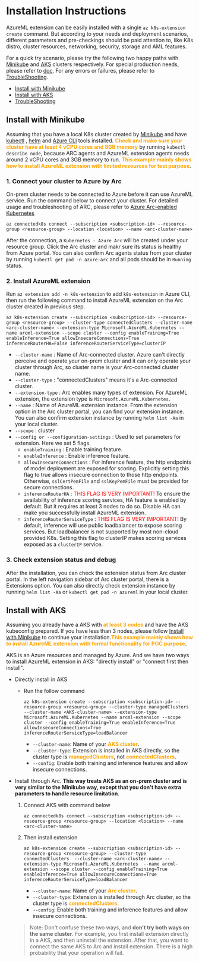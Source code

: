 # Installation Instructions
AzureML extension can be easily installed with a single ```az k8s-extension create``` command. But according to your needs and deployment scenarios, different parameters and pre-checkings should be paid attention to, like K8s distro, cluster resources, networking, security, storage and AML features. 

For a quick try scenario, please try the following two happy paths with [Minikube](#install-with-minikube) and [AKS](#install-with-aks) clusters respectively. For special production needs, please refer to [doc](./deploy-extension.md). For any errors or failures, please refer to [TroubleShooting](./troubleshooting.md).

* [Install with Minikube](#install-with-minikube)
* [Install with AKS](#install-with-aks)
* [TroubleShooting](./troubleshooting.md)

## Install with Minikube
Assuming that you have a local K8s cluster created by [Minikube](https://minikube.sigs.k8s.io/docs/start/) and have [kubectl](https://kubernetes.io/docs/tasks/tools/) , [helm](https://helm.sh/docs/intro/install/) and [Azure CLI](https://docs.microsoft.com/en-us/cli/azure/install-azure-cli) tools installed. **<span style="color:orange">Check and make sure your cluster have at least 4 vCPU cores and 8GB memory**</span> by running ```kubectl describe node```, because ARC agents and AzureML extension agents needs around 2 vCPU cores and 3GB memory to run. **<span style="color:orange">This example mainly shows how to install AzureML extension with limited resources for test purpose**</span>.

### 1. Connect your cluster to Azure by Arc
On-prem cluster needs to be connected to Azure before it can use AzureML service. Run the command below to connect your cluster. For detailed usage and troubleshooting of ARC, please refer to [Azure Arc-enabled Kubernetes](https://docs.microsoft.com/en-us/azure/azure-arc/kubernetes/overview)

```azurecli
az connectedk8s connect --subscription <subscription-id> --resource-group <resource-group> --location <location> --name <arc-cluster-name>
```

After the connection, a ```Kubernetes - Azure Arc``` will be created under your resource group. Click the Arc cluster and makr sure its status is healthy from Azure portal. You can also confirm Arc agents status from your cluster by running ```kubectl get pod -n azure-arc``` and all pods should be in ```Running``` status.
### 2. Install AzureML extension
Run ```az extension add -n k8s-extension``` to add ```k8s-extension``` in Azure CLI, then run the following command to install AzureML extension on the Arc cluster created in previous step.

```azurecli
az k8s-extension create --subscription <subscription-id> --resource-group <resource-group> --cluster-type connectedClusters --cluster-name <arc-cluster-name> --extension-type Microsoft.AzureML.Kubernetes --name arcml-extension --scope cluster --config enableTraining=True enableInference=True allowInsecureConnections=True inferenceRouterHA=False inferenceRouterServiceType=clusterIP
```
* ```--cluster-name``` : Name of Arc-connected cluster. Azure can't directly perceive and operate your on-prem cluster and it can only operate your cluster through Arc, so cluster name is your Arc-connected cluster name.
* ```--cluster-type``` : "connectedClusters" means it's a Arc-connected cluster.
* ```--extension-type``` : Arc enables many types of extension. For AzureML extension, the extension type is ```Microsoft.AzureML.Kubernetes```.
* ```--name``` : Name of AzureML extension instance. From the extension option in the Arc cluster portal, you can find your extension instance. You can also confirm extension instance by running ```helm list -Aa``` in your local cluster.
* ```--scope``` : cluster
* ```--config or --configuration-settings``` : Used to set parameters for extension. Here we set 5 flags.
  * ```enableTraining``` : Enable training feature.
  * ```enableInference``` : Enable inference feature.
  * ```allowInsecureConnections``` : For inference feature, the http endpoints of model deployment are exposed for scoring. Explicitly setting this flag to true allows insecure connection to those http endpoints. Otherwise, ```sslCertPemFile``` and ```sslKeyPemFile``` must be provided for secure connections.
  * ```inferenceRouterHA``` : <span style="color:red">THIS FLAG IS VERY IMPORTANT!</span> To ensure the availability of inference scoring services, HA feature is enabled by default. But it requires at least 3 nodes to do so. Disable HA can make you successfully install AzureML extension.
  * ```inferenceRouterServiceType``` : <span style="color:red">THIS FLAG IS VERY IMPORTANT!</span> By default, inference will use public loadbalancer to expose scoring services. But loadbalancer is not supported by most non-cloud provided K8s. Setting this flag to clusterIP makes scoring services exposed as a ```clusterIP``` service.

### 3. Check extension status and debug
After the installation, you can check the extension status from Arc cluster portal. In the left navigation sidebar of Arc cluster portal, there is a Extensions option. You can also directly check extension instance by running ```helm list -Aa``` or ```kubectl get pod -n azureml``` in your local cluster.

## Install with AKS
Assuming you already have a AKS with **<span style="color:orange">at least 3 nodes**</span> and have the AKS kubeconfig prepared. If you have less than 3 nodes, please follow [Install with Minikube](#install-with-minikube) to continue your installation.**<span style="color:orange">This example mainly shows how to install AzureML extension with formal functionality for POC purpose**</span>.

AKS is an Azure resources and managed by Azure. And we have two ways to install AzureML extension in AKS: "directly install" or "connect first then install".

* Directly install in AKS
  * Run the follow command
      ```azurecli
      az k8s-extension create --subscription <subscription-id> --resource-group <resource-group> --cluster-type managedClusters --cluster-name <AKS-cluster-name> --extension-type Microsoft.AzureML.Kubernetes --name arcml-extension --scope cluster --config enableTraining=True enableInference=True allowInsecureConnections=True inferenceRouterServiceType=loadBalancer
      ```
    * ```--cluster-name```: Name of your **<span style="color:orange">AKS cluster**</span>.
    * ```--cluster-type```: Extension is installed in AKS directly, so the cluster type is **<span style="color:orange">managedClusters**</span>, not **<span style="color:orange">connectedClusters**</span>.
    * ```--config```: Enable both training and inference features and allow insecure connections.
* Install through Arc. **This way treats AKS as an on-prem cluster and is very similar to the Minikube way, except that you don't have extra parameters to handle resource limitation**.
  1. Connect AKS with command below
      ```azurecli
      az connectedk8s connect --subscription <subscription-id> --resource-group <resource-group> --location <location> --name <arc-cluster-name>
      ```
  2. Then install extension
      ```azurecli
      az k8s-extension create --subscription <subscription-id> --resource-group <resource-group> --cluster-type connectedClusters  --cluster-name <arc-cluster-name> --extension-type Microsoft.AzureML.Kubernetes  --name arcml-extension --scope cluster --config enableTraining=True enableInference=True allowInsecureConnections=True inferenceRouterServiceType=loadBalancer
      ```
     * ```--cluster-name```: Name of your **<span style="color:orange">Arc cluster**</span>.
     * ```--cluster-type```: Extension is installed through Arc cluster, so the cluster type is **<span style="color:orange">connectedClusters**</span>.
     * ```--config```: Enable both training and inference features and allow insecure connections.

   > Note: Don't confuse these two ways, and **don't try both ways on the same cluster**. For example, you first install extension directly in a AKS, and then uninstall the extension. After that, you want to connect the same AKS to Arc and install extension. There is a high probability that your operation will fail.
